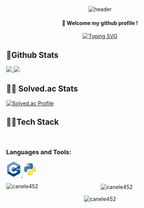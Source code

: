<div align="center">

  ![header](https://capsule-render.vercel.app/api?type=waving&color=gradient&height=120&animation=fadeIn&section=footer&text=✈🚀&fontAlign=70)
  ####  :wave: Welcome my github profile ! 
  
[![Typing SVG](https://readme-typing-svg.herokuapp.com/?color=F0E68C&lines=Never+give+up🐯🤖&font=Redressed&size=40)](https://git.io/typing-svg)
</div>

## 🏃Github Stats

<a href="s">
  <img src="https://github-readme-stats.vercel.app/api?username=canele452&theme=tokyonight&show_icons=true" width="42%" />
</a>

<a href="s">
  <img src="https://github-readme-stats.vercel.app/api/top-langs/?username=canele452&exclude_repo=canele452.github.io&layout=compact&theme=tokyonight" />
</a>

## 🧛‍♂️ Solved.ac Stats
[![Solved.ac Profile](http://mazassumnida.wtf/api/generate_badge?boj=canele452)](https://solved.ac/canele452)
## 👨‍💻Tech Stack
<div style="text-align: center">
  
  
  
  <br>
<div align="center">  
  
<h3 align="left">Languages and Tools:</h3>
<p align="left"> <a href="https://www.w3schools.com/cpp/" target="_blank" rel="noreferrer"> <img src="https://raw.githubusercontent.com/devicons/devicon/master/icons/cplusplus/cplusplus-original.svg" alt="cplusplus" width="40" height="40"/> </a> <a href="https://www.python.org" target="_blank" rel="noreferrer"> <img src="https://raw.githubusercontent.com/devicons/devicon/master/icons/python/python-original.svg" alt="python" width="40" height="40"/> </a> </p>

<p><img align="left" src="https://github-readme-stats.vercel.app/api/top-langs?username=canele452&show_icons=true&locale=en&layout=compact" alt="canele452" /></p>

<p>&nbsp;<img align="center" src="https://github-readme-stats.vercel.app/api?username=canele452&show_icons=true&locale=en" alt="canele452" /></p>

<p><img align="center" src="https://github-readme-streak-stats.herokuapp.com/?user=canele452&" alt="canele452" /></p>

